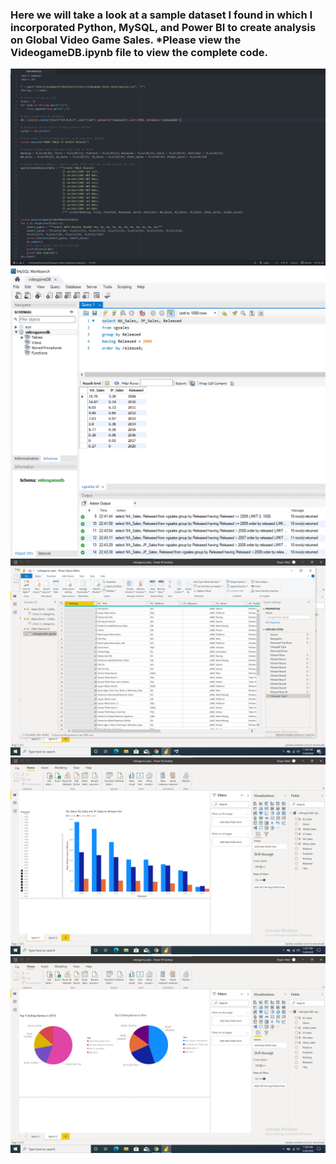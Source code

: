 ### Here we will take a look at a sample dataset I found in which I incorporated Python, MySQL, and Power BI to create analysis on Global Video Game Sales. *Please view the VideogameDB.ipynb file to view the complete code.


![](https://github.com/shyampatel13/Shyam_Portfolio/blob/main/images/Code%20Snippet.png)
![](https://github.com/shyampatel13/Shyam_Portfolio/blob/main/images/mysql%20snippet.PNG)
![](https://github.com/shyampatel13/Shyam_Portfolio/blob/main/images/query%20editor.png)
![](https://github.com/shyampatel13/Shyam_Portfolio/blob/main/images/report1.png)
![](https://github.com/shyampatel13/Shyam_Portfolio/blob/main/images/report2.png)
